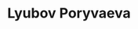 ---
title: Lyubov Poryvaeva
description: Correspondent of the operational information department
avatar: gdB0YHe.jpg
---
